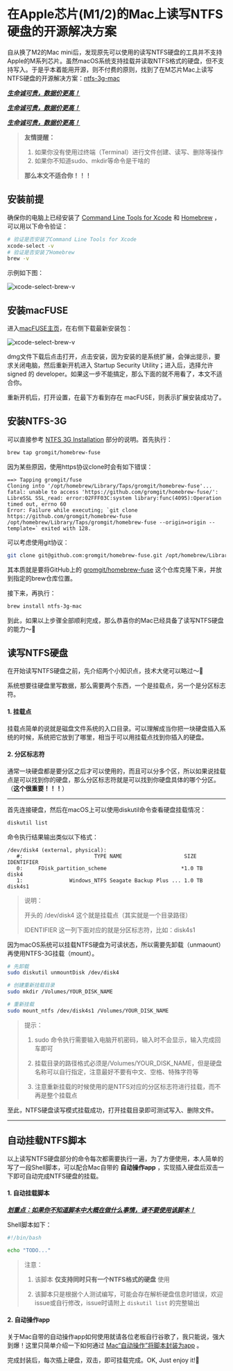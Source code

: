 # 在Apple芯片(M1/2)的Mac上读写NTFS硬盘的开源解决方案

自从换了M2的Mac mini后，发现原先可以使用的读写NTFS硬盘的工具并不支持Apple的M系列芯片。虽然macOS系统支持挂载并读取NTFS格式的硬盘，但不支持写入。于是乎本着能用开源，则不付费的原则，找到了在M芯片Mac上读写NTFS硬盘的开源解决方案：[ntfs-3g-mac](https://github.com/osxfuse/osxfuse/wiki/NTFS-3G)

***<u>生命诚可贵，数据价更高！</u>***

***<u>生命诚可贵，数据价更高！</u>***

***<u>生命诚可贵，数据价更高！</u>***

> **友情提醒：**
> 1. 如果你没有使用过终端（Terminal）进行文件创建、读写、删除等操作
> 2. 如果你不知道sudo、mkdir等命令是干啥的
> 
> **那么本文不适合你！！！**

## 安装前提

确保你的电脑上已经安装了 [Command Line Tools for Xcode](https://developer.apple.com/download/more/) 和 [Homebrew](https://brew.sh/) ，可以用以下命令验证：

```sh
# 验证是否安装了Command Line Tools for Xcode
xcode-select -v
# 验证是否安装了Homebrew
brew -v
```

示例如下图：

![xcode-select-brew-v](http://sandslee.tpddns.cn:9000/public/xcode-select-brew-v.png)

## 安装macFUSE

进入[macFUSE主页](https://osxfuse.github.io/)，在右侧下载最新安装包：

![xcode-select-brew-v](http://sandslee.tpddns.cn:9000/public/macFUSE_download.png)

dmg文件下载后点击打开，点击安装，因为安装的是系统扩展，会弹出提示，要求关闭电脑，然后重新开机进入 Startup Security Utility；进入后，选择允许 signed 的 developer。如果这一步不能搞定，那么下面的就不用看了，本文不适合你。

重新开机后，打开设置，在最下方看到存在 macFUSE，则表示扩展安装成功了。

## 安装NTFS-3G

可以直接参考 [NTFS 3G Installation](https://github.com/osxfuse/osxfuse/wiki/NTFS-3G) 部分的说明。首先执行：

```sh
brew tap gromgit/homebrew-fuse
```

因为某些原因，使用https协议clone时会有如下错误：

```
==> Tapping gromgit/fuse
Cloning into '/opt/homebrew/Library/Taps/gromgit/homebrew-fuse'...
fatal: unable to access 'https://github.com/gromgit/homebrew-fuse/': LibreSSL SSL_read: error:02FFF03C:system library:func(4095):Operation timed out, errno 60
Error: Failure while executing; `git clone https://github.com/gromgit/homebrew-fuse /opt/homebrew/Library/Taps/gromgit/homebrew-fuse --origin=origin --template=` exited with 128.
```

可以考虑使用git协议：

```sh
git clone git@github.com:gromgit/homebrew-fuse.git /opt/homebrew/Library/Taps/gromgit/homebrew-fuse --origin=origin --template=
```

其本质就是要将GitHub上的 [gromgit/homebrew-fuse](https://github.com/gromgit/homebrew-fuse) 这个仓库克隆下来，并放到指定的brew仓库位置。

接下来，再执行：

```sh
brew install ntfs-3g-mac
```

到此，如果以上步骤全部顺利完成，那么恭喜你的Mac已经具备了读写NTFS硬盘的能力～🥳

## 读写NTFS硬盘

在开始读写NTFS硬盘之前，先介绍两个小知识点，技术大佬可以略过～🙏

系统想要往硬盘里写数据，那么需要两个东西，一个是挂载点，另一个是分区标志符。

#### 1. 挂载点

挂载点简单的说就是磁盘文件系统的入口目录。可以理解成当你把一块硬盘插入系统的时候，系统把它放到了哪里，相当于可以用挂载点找到你插入的硬盘。

#### 2. 分区标志符

通常一块硬盘都是要分区之后才可以使用的，而且可以分多个区，所以如果说挂载点是可以找到你的硬盘，那么分区标志符就是可以找到你硬盘具体的哪个分区。（**这个很重要！！！**）

---

首先连接硬盘，然后在macOS上可以使用diskutil命令查看硬盘挂载情况：

```sh
diskutil list
```

命令执行结果输出类似以下格式：

```
/dev/disk4 (external, physical):
   #:                       TYPE NAME                    SIZE       IDENTIFIER
   0:     FDisk_partition_scheme                        *1.0 TB     disk4
   1:               Windows_NTFS Seagate Backup Plus ... 1.0 TB     disk4s1
```

> 说明：
> 
> 开头的 /dev/disk4 这个就是挂载点（其实就是一个目录路径）
> 
> IDENTIFIER 这一列下面对应的就是分区标志符，比如：disk4s1

因为macOS系统可以挂载NTFS硬盘为可读状态，所以需要先卸载（unmaount）再使用NTFS-3G挂载（mount）。

```sh
# 先卸载
sudo diskutil unmountDisk /dev/disk4

# 创建重新挂载目录
sudo mkdir /Volumes/YOUR_DISK_NAME

# 重新挂载
sudo mount_ntfs /dev/disk4s1 /Volumes/YOUR_DISK_NAME
```

> 提示：
> 
> 1. sudo 命令执行需要输入电脑开机密码，输入时不会显示，输入完成回车即可
> 
> 2. 挂载目录的路径格式必须是/Volumes/YOUR_DISK_NAME，但是硬盘名称可以自行指定，注意最好不要有中文、空格、特殊字符等
> 
> 3. 注意重新挂载的时候使用的是NTFS对应的分区标志符进行挂载，而不再是整个挂载点

至此，NTFS硬盘读写模式挂载成功，打开挂载目录即可测试写入、删除文件。

---

## 自动挂载NTFS脚本

以上读写NTFS硬盘部分的命令每次都需要执行一遍，为了方便使用，本人简单的写了一段Shell脚本，可以配合Mac自带的 **自动操作app** ，实现插入硬盘后双击一下即可自动完成NTFS硬盘的挂载。

#### 1. 自动挂载脚本

***<u>划重点：如果你不知道脚本中大概在做什么事情，请不要使用该脚本！</u>***

Shell脚本如下：

```sh
#!/bin/bash

echo "TODO..."

```

> 注意：
> 
> 1. 该脚本 **仅支持同时只有一个NTFS格式的硬盘** 使用
> 
> 2. 该脚本只是根据个人测试编写，可能会存在解析硬盘信息时错误，欢迎issue或自行修改，issue时请附上 `diskutil list` 的完整输出

#### 2. 自动操作app

关于Mac自带的自动操作app如何使用就请各位老板自行谷歌了，我只能说，强大到爆！这里只简单介绍一下如何通过 [Mac“自动操作”将脚本封装为app](https://juejin.cn/post/7123098435254747149) 。

完成封装后，每次插上硬盘，双击，即可挂载完成。OK, Just enjoy it!🎉

